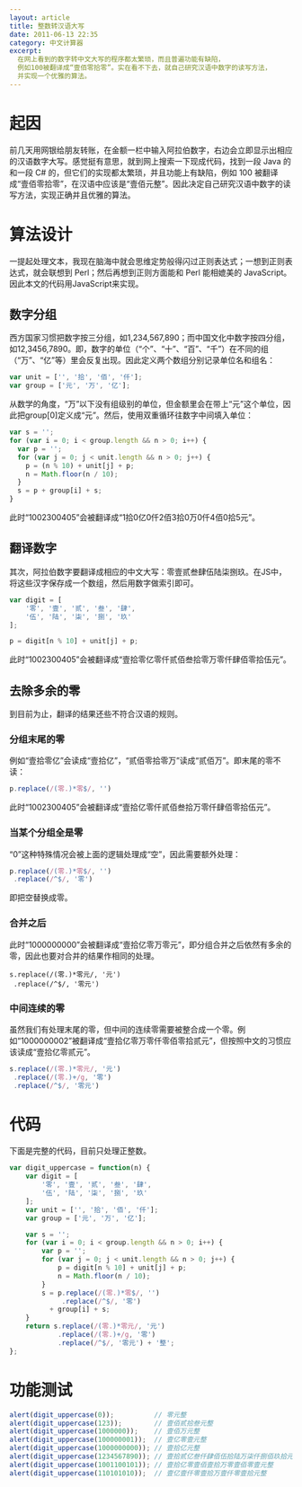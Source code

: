 ```yaml
---
layout: article
title: 整数转汉语大写
date: 2011-06-13 22:35
category: 中文计算器
excerpt:
  在网上看到的数字转中文大写的程序都太繁琐，而且普遍功能有缺陷，
  例如100被翻译成“壹佰零拾零”。实在看不下去，就自己研究汉语中数字的读写方法，
  并实现一个优雅的算法。
---
```


# 起因

前几天用网银给朋友转账，在金额一栏中输入阿拉伯数字，右边会立即显示出相应的汉语数字大写。感觉挺有意思，就到网上搜索一下现成代码，找到一段 Java 的和一段 C# 的，但它们的实现都太繁琐，并且功能上有缺陷，例如 100 被翻译成“壹佰零拾零”，在汉语中应该是“壹佰元整”。因此决定自己研究汉语中数字的读写方法，实现正确并且优雅的算法。

# 算法设计

一提起处理文本，我现在脑海中就会思维定势般得闪过正则表达式；一想到正则表达式，就会联想到 Perl；然后再想到正则方面能和 Perl 能相媲美的 JavaScript。因此本文的代码用JavaScript来实现。

## 数字分组

西方国家习惯把数字按三分组，如1,234,567,890；而中国文化中数字按四分组，如12,3456,7890。即，数字的单位（“个”、“十”、“百”、“千”）在不同的组（“万”、“亿”等）里会反复出现。因此定义两个数组分别记录单位名和组名：

```javascript
var unit = ['', '拾', '佰', '仟'];
var group = ['元', '万', '亿'];
```

从数学的角度，“万”以下没有组级别的单位，但金额里会在带上“元”这个单位，因此把group[0]定义成“元”。然后，使用双重循环往数字中间填入单位：

```javascript
var s = '';
for (var i = 0; i < group.length && n > 0; i++) {
  var p = '';
  for (var j = 0; j < unit.length && n > 0; j++) {
    p = (n % 10) + unit[j] + p;
    n = Math.floor(n / 10);
  }
  s = p + group[i] + s;
}
```

此时“1002300405”会被翻译成“1拾0亿0仟2佰3拾0万0仟4佰0拾5元”。

## 翻译数字

其次，阿拉伯数字要翻译成相应的中文大写：零壹贰叁肆伍陆柒捌玖。在JS中，将这些汉字保存成一个数组，然后用数字做索引即可。

```javascript
var digit = [
    '零', '壹', '贰', '叁', '肆',
    '伍', '陆', '柒', '捌', '玖'
];

p = digit[n % 10] + unit[j] + p;
```

此时“1002300405”会被翻译成“壹拾零亿零仟贰佰叁拾零万零仟肆佰零拾伍元”。

## 去除多余的零

到目前为止，翻译的结果还些不符合汉语的规则。

### 分组末尾的零

例如“壹拾零亿”会读成“壹拾亿”，“贰佰零拾零万”读成“贰佰万”。即末尾的零不读：

```javascript
p.replace(/(零.)*零$/, '')
```

此时“1002300405”会被翻译成“壹拾亿零仟贰佰叁拾万零仟肆佰零拾伍元”。

### 当某个分组全是零

“0”这种特殊情况会被上面的逻辑处理成“空”，因此需要额外处理：

```javascript
p.replace(/(零.)*零$/, '')
 .replace(/^$/, '零')
```

即把空替换成零。

### 合并之后

此时“1000000000”会被翻译成“壹拾亿零万零元”，即分组合并之后依然有多余的零，因此也要对合并的结果作相同的处理。

```javascrip
s.replace(/(零.)*零元/, '元')
 .replace(/^$/, '零元')
```

### 中间连续的零

虽然我们有处理末尾的零，但中间的连续零需要被整合成一个零。例如“1000000002”被翻译成“壹拾亿零万零仟零佰零拾贰元”，但按照中文的习惯应该读成“壹拾亿零贰元”。

```javascript
s.replace(/(零.)*零元/, '元')
 .replace(/(零.)+/g, '零')
 .replace(/^$/, '零元')
```

# 代码

下面是完整的代码，目前只处理正整数。

```javascript
var digit_uppercase = function(n) {
    var digit = [
        '零', '壹', '贰', '叁', '肆',
        '伍', '陆', '柒', '捌', '玖'
    ];
    var unit = ['', '拾', '佰', '仟'];
    var group = ['元', '万', '亿'];

    var s = '';
    for (var i = 0; i < group.length && n > 0; i++) {
        var p = '';
        for (var j = 0; j < unit.length && n > 0; j++) {
            p = digit[n % 10] + unit[j] + p;
            n = Math.floor(n / 10);
        }
        s = p.replace(/(零.)*零$/, '')
             .replace(/^$/, '零')
          + group[i] + s;
    }
    return s.replace(/(零.)*零元/, '元')
            .replace(/(零.)+/g, '零')
            .replace(/^$/, '零元') + '整';
};
```

# 功能测试

```javascript
alert(digit_uppercase(0));          // 零元整
alert(digit_uppercase(123));        // 壹佰贰拾叁元整
alert(digit_uppercase(1000000));    // 壹佰万元整
alert(digit_uppercase(100000001));  // 壹亿零壹元整
alert(digit_uppercase(1000000000)); // 壹拾亿元整
alert(digit_uppercase(1234567890)); // 壹拾贰亿叁仟肆佰伍拾陆万柒仟捌佰玖拾元整
alert(digit_uppercase(1001100101)); // 壹拾亿零壹佰壹拾万零壹佰零壹元整
alert(digit_uppercase(110101010));  // 壹亿壹仟零壹拾万壹仟零壹拾元整
```
